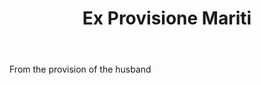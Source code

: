 ---
title: Ex Provisione Mariti
letter: E
permalink: "/definitions/bld-ex-provisione-mariti.html"
body: From the provision of the husband
published_at: '2018-07-07'
source: Black's Law Dictionary 2nd Ed (1910)
layout: post
---